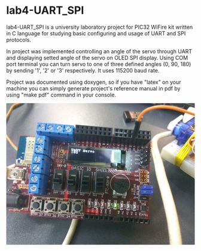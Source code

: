 # lab4-UART_SPI

lab4-UART_SPI is a university laboratory project for PIC32 WiFire kit written in C language for studying basic configuring and usage of UART and SPI protocols.

In project was implemented controlling an angle of the servo through UART and displaying setted angle of the servo on OLED SPI display. Using COM port terminal you can turn servo to one of three defined angles (0, 90, 180) by sending '1', '2' or '3' respectively. It uses 115200 baud rate.

Project was documented using doxygen, so if you have "latex" on your machine you can simply generate project's reference manual in pdf by using "make pdf" command in your console.

![WiFire](img/WiFire.png)